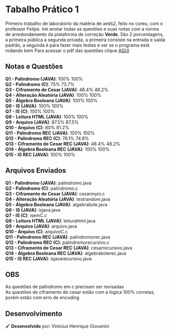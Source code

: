 # Tabalho Prático 1 #

Primeiro trabalho de laboratório da matéria de aeds2, feito no coreu, com o professor Felipe.
Irei anotar todas as questões e suas notas com a norma de arredondamento da plataforma de correção **Verde**.
São 2 porcentagens, a primeira pública a segunda privada, a primeira consiste na entrada e saida padrão, a segunda é para fazer mais testes e ver se o programa está rodando bem
Para acessar o pdf das questões clique [AQUI](https://github.com/viniciushgiovanini/tp012021-2/blob/master/tp1.pdf)

## Notas e Questões ##

**Q1 - Palindromo (JAVA)**: 100% 100%    
**Q2 - Palindromo (C)**: 75% 73.7%  
**Q3 - Ciframento de Cesar (JAVA)**: 48.4% 48.2%  
**Q4 - Alteração Aleatória (JAVA)**: 100% 100%  
**Q5 - Álgebra Booleana (JAVA)**: 100% 100%    
**Q6 - IS (JAVA)**: 100% 100%  
**Q7 - IS (C)**: 100% 100%  
**Q8 - Leitura HTML (JAVA)**: 100% 100%  
**Q9 - Arquivo (JAVA)**: 87.5% 87.5%  
**Q10 - Arquivo (C)**: 80% 81.2%  
**Q11 - Palindromo REC (JAVA)**: 100% 100%  
**Q12 - Palindromo REC (C)**: 76.1% 74.8%  
**Q13 - Ciframento de Cesar REC (JAVA)**: 48.4% 48.2%    
**Q14 - Álgebra Booleana REC (JAVA)**: 100% 100%  
**Q15 - IS REC (JAVA)**: 100% 100%  


## Arquivos Enviados ##

**Q1 - Palindromo (JAVA)**: palindromo.java    
**Q2 - Palindromo (C)**: palindromo.c  
**Q3 - Ciframento de Cesar (JAVA)**: cesarmyio.c  
**Q4 - Alteração Aleatória (JAVA)**: testrandom.java  
**Q5 - Álgebra Booleana (JAVA)**: algebrabole.java  
**Q6 - IS (JAVA)**: isjava.java  
**Q7 - IS (C)**: isemC.c   
**Q8 - Leitura HTML (JAVA)**: leiturahtml.java      
**Q9 - Arquivo (JAVA)**: arquivo.java  
**Q10 - Arquivo (C)**: arquivoC.c  
**Q11 - Palindromo REC (JAVA)**: palindromorec.java  
**Q12 - Palindromo REC (C)**: palindromorecursivo.c  
**Q13 - Ciframento de Cesar REC (JAVA)**: cesarrecursivo.java      
**Q14 - Álgebra Booleana REC (JAVA)**: algebrabolerec.java  
**Q15 - IS REC (JAVA)**: isjavarecursivo.java  



## OBS ##

As questões de palindromo em c precisam ser revisadas  
As questões de ciframento de cesar estão com a lógica 100% corretas, porém estão com erro de encoding  

## Desenvolvimento ##

🖌 **Desenvolvido** por: Vinícius Henrique Giovanini










